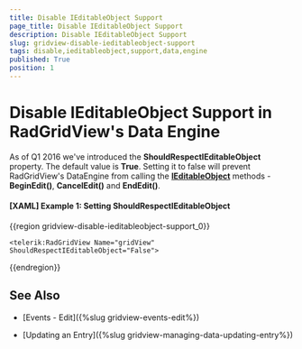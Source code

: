 ```yaml
---
title: Disable IEditableObject Support
page_title: Disable IEditableObject Support
description: Disable IEditableObject Support
slug: gridview-disable-ieditableobject-support
tags: disable,ieditableobject,support,data,engine
published: True
position: 1
---
```


# Disable IEditableObject Support in RadGridView's Data Engine

As of Q1 2016 we've introduced the **ShouldRespectIEditableObject** property. The default value is **True**. Setting it to false will prevent RadGridView's DataEngine from calling the [**IEditableObject**](https://msdn.microsoft.com/en-us/library/system.componentmodel.ieditableobject(v=vs.110).aspx) methods - **BeginEdit()**, **CancelEdit()** and **EndEdit()**.

#### __[XAML] Example 1: Setting ShouldRespectIEditableObject__

{{region gridview-disable-ieditableobject-support_0}}

	<telerik:RadGridView Name="gridView" ShouldRespectIEditableObject="False">
{{endregion}}

## See Also

 * [Events - Edit]({%slug gridview-events-edit%})

 * [Updating an Entry]({%slug gridview-managing-data-updating-entry%})